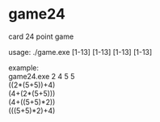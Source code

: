 # game24
card 24 point game

usage: ./game.exe [1-13] [1-13] [1-13] [1-13]

example:  
game24.exe 2 4 5 5  
((2*(5+5))+4)  
(4+(2*(5+5)))  
(4+((5+5)*2))  
(((5+5)*2)+4)  

